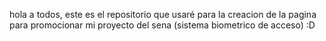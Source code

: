 hola a todos, este es el repositorio que usaré para la creacion de la pagina para promocionar mi proyecto del sena (sistema biometrico de acceso) :D
